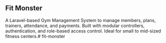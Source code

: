 ## Fit Monster

A Laravel-based Gym Management System to manage members, plans, trainers, attendance, and payments. Built with modular controllers, authentication, and role-based access control. Ideal for small to mid-sized fitness centers.#   f i t - m o n s t e r  
 